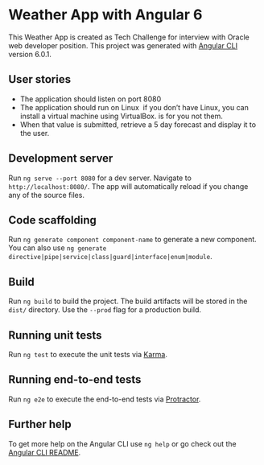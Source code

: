# Weather App with Angular 6

This Weather App is created as Tech Challenge for interview with Oracle web developer position.
This project was generated with [Angular CLI](https://github.com/angular/angular-cli) version 6.0.1.

## User stories
* The application should listen on port 8080
* The application should run on Linux ­ if you don’t have Linux, you can install a virtual
machine using VirtualBox.
is for you not them.
* When that value is submitted, retrieve a 5 day forecast and display it to the user.

## Development server

Run `ng serve --port 8080` for a dev server. Navigate to `http://localhost:8080/`. The app will automatically reload if you change any of the source files.

## Code scaffolding

Run `ng generate component component-name` to generate a new component. You can also use `ng generate directive|pipe|service|class|guard|interface|enum|module`.

## Build

Run `ng build` to build the project. The build artifacts will be stored in the `dist/` directory. Use the `--prod` flag for a production build.

## Running unit tests

Run `ng test` to execute the unit tests via [Karma](https://karma-runner.github.io).

## Running end-to-end tests

Run `ng e2e` to execute the end-to-end tests via [Protractor](http://www.protractortest.org/).

## Further help

To get more help on the Angular CLI use `ng help` or go check out the [Angular CLI README](https://github.com/angular/angular-cli/blob/master/README.md).
